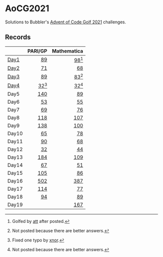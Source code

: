 # AoCG2021

Solutions to Bubbler's [Advent of Code Golf 2021] challenges.

## Records

|        |                   PARI/GP |                   Mathematica |
| :----- | ------------------------: | ----------------------------: |
| [Day1] |     [89](Day1/pari-gp.md) | [98](Day1/mathematica.md)[^2] |
| [Day2] |     [71](Day2/pari-gp.md) |     [68](Day2/mathematica.md) |
| [Day3] |     [89](Day3/pari-gp.md) | [83](Day3/mathematica.md)[^1] |
| [Day4] | [32](Day4/pari-gp.md)[^3] | [32](Day4/mathematica.md)[^1] |
| Day5   |    [140](Day5/pari-gp.md) |     [89](Day5/mathematica.md) |
| Day6   |     [53](Day6/pari-gp.md) |     [55](Day6/mathematica.md) |
| Day7   |     [69](Day7/pari-gp.md) |     [76](Day7/mathematica.md) |
| Day8   |    [118](Day8/pari-gp.md) |    [107](Day8/mathematica.md) |
| Day9   |    [138](Day9/pari-gp.md) |    [100](Day9/mathematica.md) |
| Day10  |    [65](Day10/pari-gp.md) |    [78](Day10/mathematica.md) |
| Day11  |    [90](Day11/pari-gp.md) |    [68](Day11/mathematica.md) |
| Day12  |    [32](Day12/pari-gp.md) |    [44](Day12/mathematica.md) |
| Day13  |   [184](Day13/pari-gp.md) |   [109](Day13/mathematica.md) |
| Day14  |    [67](Day14/pari-gp.md) |    [51](Day14/mathematica.md) |
| Day15  |   [105](Day15/pari-gp.md) |    [86](Day15/mathematica.md) |
| Day16  |   [502](Day16/pari-gp.md) |   [387](Day16/mathematica.md) |
| Day17  |   [114](Day17/pari-gp.md) |    [77](Day17/mathematica.md) |
| Day18  |    [94](Day18/pari-gp.md) |    [89](Day18/mathematica.md) |
| Day19  |                           |   [167](Day19/mathematica.md) |

[^1]: Not posted because there are better answers.
[^2]: Golfed by [att] after posted.
[^3]: Fixed one typo by [xnor].

[Advent of Code Golf 2021]: https://codegolf.meta.stackexchange.com/questions/24068/announcing-advent-of-code-golf-2021-event-challenge-sandbox
[att]: https://codegolf.stackexchange.com/users/81203/att
[xnor]: https://codegolf.stackexchange.com/users/20260/xnor
[Day1]: https://codegolf.stackexchange.com/q/237856/9288
[Day2]: https://codegolf.stackexchange.com/q/237920/9288
[Day3]: https://codegolf.stackexchange.com/q/237995/9288
[Day4]: https://codegolf.stackexchange.com/a/238053/9288